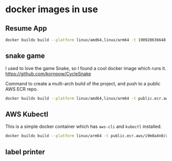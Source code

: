 # docker images in use

## Resume App
```bash
docker buildx build --platform linux/amd64,linux/arm64 -t 190928636648.dkr.ecr.us-west-2.amazonaws.com/resume:latest . --push
```

## snake game
I used to love the game Snake, so I found a cool docker image which runs it.
https://github.com/kornpow/CycleSnake

Command to create a multi-arch build of the project, and push to a public AWS ECR repo.
```bash
docker buildx build --platform linux/amd64,linux/arm64 -t public.ecr.aws/i9m8a4n0/cycle-snake:latest . --push
```


## AWS Kubectl
This is a simple docker container which has `aws-cli` and `kubectl` installed.
```bash
docker buildx build --platform linux/arm64 -t public.ecr.aws/i9m8a4n0/aws-kubectl:latest ecr-login/ --push
```

## label printer
